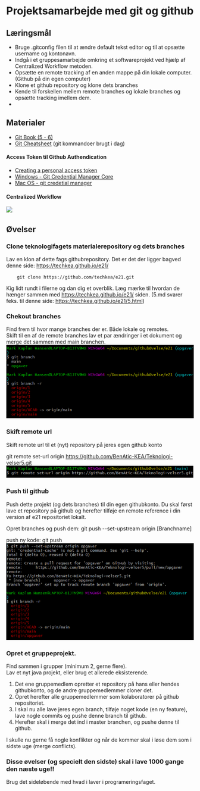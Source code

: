 <script src="https://code.jquery.com/jquery-3.2.1.min.js"></script>
<script src="script.js"></script>

# Projektsamarbejde med git og github

## Læringsmål
* Bruge .gitconfig filen til at ændre default tekst editor og til at opsætte username og kontonavn.
* Indgå i et gruppesamarbejde omkring et softwareprojekt ved hjælp af Centralized Workflow metoden. 
* Opsætte en remote tracking af en anden mappe på din lokale computer. (Github på din egen computer)
* Klone et github repository og klone dets branches
* Kende til forskellen mellem remote branches og lokale branches og opsætte tracking imellem dem. 
*  

  
## Materialer
* [Git Book (5 - 6)](https://git-scm.com/book/en/v2/Distributed-Git-Distributed-Workflows)
* [Git Cheatsheet](materialer/git_cheatcheet.md) (git kommandoer brugt i dag)

#### Access Token til Github Authendication
* [Creating a personal access token](https://docs.github.com/en/authentication/keeping-your-account-and-data-secure/creating-a-personal-access-token)
* [Windows - Git Credential Manager Core](https://docs.github.com/en/get-started/getting-started-with-git/caching-your-github-credentials-in-git#git-credential-manager-core)
* [Mac OS - git credetial manager](https://docs.github.com/en/get-started/getting-started-with-git/caching-your-github-credentials-in-git#git-credential-manager-core)


#### Centralized Workflow
![](img/centralized_workflow.png)


## Øvelser

### Clone teknologifagets materialerepository og dets branches
Lav en klon af dette fags githubrepository. Det er det der ligger bagved denne side: https://techkea.github.io/e21/    

```` 
	git clone https://github.com/techkea/e21.git

````
Kig lidt rundt i filerne og dan dig et overblik. Læg mærke til hvordan de hænger sammen med https://techkea.github.io/e21/ siden.
(5.md svarer feks. til denne side: https://techkea.github.io/e21/5.html)  

### Chekout branches
Find frem til hvor mange branches der er. Både lokale og remotes.    
Skift til en af de remote branches lav et par ændringer i et dokument og merge det sammen med main branchen.
![](img/BranchesRemoteAndLocal.png)


### Skift remote url 
Skift remote url til et (nyt) repository på jeres egen github konto

git remote set-url origin https://github.com/BenAtic-KEA/Teknologi-velser5.git
![](img/SkiftRemote.png)

### Push til github
Push dette projekt (og dets branches) til din egen githubkonto. 
Du skal først lave et repository på github og herefter tilføje en remote reference i din version af e21 repositoriet lokalt.

Opret branches og push dem:
git push --set-upstream origin [Branchname]

push ny kode:
git push
![](img/GitPushBranch.png)

### Opret et gruppeprojekt.
Find sammen i grupper (minimum 2, gerne flere).    
Lav et nyt java projekt, eller brug et allerede eksisterende.    

1. Det ene gruppemedlem opretter et repository på hans eller hendes githubkonto, og de andre gruppemedlemmer cloner det. 
2. Opret herefter alle gruppemedlemmer som kolaboratorer på github repositoriet. 
3. I skal nu alle lave jeres egen branch, tilføje noget kode (en ny feature), lave nogle commits og pushe denne branch til github.
4. Herefter skal i merge det ind i master branchen, og pushe denne til github.

I skulle nu gerne få nogle konflikter og når de kommer skal i løse dem som i sidste uge (merge conflicts).

### Disse øvelser (og specielt den sidste) skal i lave 1000 gange den næste uge!!
Brug det sideløbende med hvad i laver i programeringsfaget.


